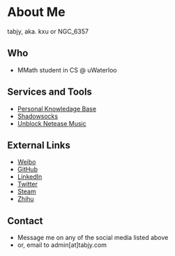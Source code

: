 # About Me
tabjy, aka. kxu or NGC_6357

## Who
- MMath student in CS @ uWaterloo

## Services and Tools
- [Personal Knowledage Base](https://wiki.tabjy.com/)
- [Shadowsocks](https://ss.tabjy.com/)
- [Unblock Netease Music](https://www.tabjy.com/svc_unblock_netease.md.html)

## External Links
- [Weibo](https://www.weibo.com/tabjy)
- [GitHub](https://github.com/tabjy)
- [LinkedIn](https://www.linkedin.com/in/kangcheng-xu)
- [Twitter](https://twitter.com/tabjy_)
- [Steam](https://steamcommunity.com/id/tabjy)
- [Zhihu](https://www.zhihu.com/people/tabjy)

## Contact
- Message me on any of the social media listed above
- or, email to admin[at]tabjy.com
